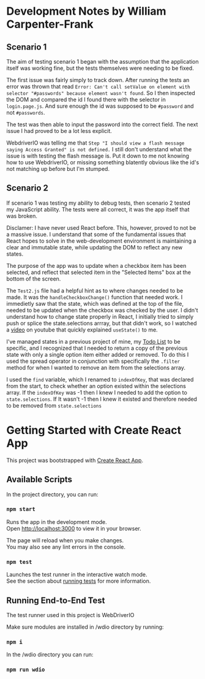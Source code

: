 # Development Notes by William Carpenter-Frank

## Scenario 1

The aim of testing scenario 1 began with the assumption that the application itself was working fine, but the tests themselves were needing to be fixed.

The first issue was fairly simply to track down. After running the tests an error was thrown that read `Error: Can't call setValue on element with selector "#passwords" because element wasn't found`. So I then inspected the DOM and compared the id I found there with the selector in `login.page.js`. And sure enough the id was supposed to be `#password` and not `#passwords`.

The test was then able to input the password into the correct field. The next issue I had proved to be a lot less explicit.

WebdriverIO was telling me that `Step "I should view a flash message saying Access Granted" is not defined.` I still don't understand what the issue is with testing the flash message is. Put it down to me not knowing how to use WebdriverIO, or missing something blatently obvious like the id's not matching up before but I'm stumped. 

## Scenario 2

If scenario 1 was testing my ability to debug tests, then scenario 2 tested my JavaScript ability. The tests were all correct, it was the app itself that was broken. 

Disclamer: I have never used React before. This, however, proved to not be a massive issue. I understand that some of the fundamental issues that React hopes to solve in the web-development environment is maintaining a clear and immutable state, while updating the DOM to reflect any new states. 

The purpose of the app was to update when a checkbox item has been selected, and reflect that selected item in the "Selected Items" box at the bottom of the screen.

The `Test2.js` file had a helpful hint as to where changes needed to be made. It was the `handleCheckboxChange()` function that needed work. I immedietly saw that the state, which was defined at the top of the file, needed to be updated when the checkbox was checked by the user. I didn't understand how to change state properly in React, I initially tried to simply push or splice the state.selections arrray, but that didn't work, so I watched a [video](https://www.youtube.com/watch?v=O6P86uwfdR0) on youtube that quickly explained `useState()` to me. 

I've managed states in a previous project of mine, my [Todo List](https://github.com/zeagle848/todo-list) to be specific, and I recognized that I needed to return a copy of the previous state with only a single option item either added or removed. To do this I used the spread operator in conjunction with specifically the `.filter` method for when I wanted to remove an item from the selections array. 

I used the `find` variable, which I renamed to `indexOfKey`, that was declared from the start, to check whether an option existed within the selections array. If the `indexOfKey` was -1 then I knew I needed to add the option to `state.selections`. If It wasn't -1 then I knew it existed and therefore needed to be removed from `state.selections`


# Getting Started with Create React App

This project was bootstrapped with [Create React App](https://github.com/facebook/create-react-app).

## Available Scripts

In the project directory, you can run:

### `npm start`

Runs the app in the development mode.\
Open [http://localhost:3000](http://localhost:3000) to view it in your browser.

The page will reload when you make changes.\
You may also see any lint errors in the console.

### `npm test`

Launches the test runner in the interactive watch mode.\
See the section about [running tests](https://facebook.github.io/create-react-app/docs/running-tests) for more information.



## Running End-to-End Test

The test runner used in this project is WebDriverIO

Make sure modules are installed in /wdio directory by running:

### `npm i`

In the /wdio directory you can run:
### `npm run wdio`
